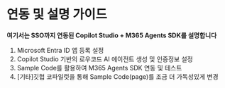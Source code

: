 연동 및 설명 가이드
===

**여기서는 SSO까지 연동된 Copilot Studio + M365 Agents SDK를 설명합니다**

1) Microsoft Entra ID 앱 등록 설정
2) Copilot Studio 기반의 로우코드 AI 에이전트 생성 및 인증정보 설정
3) Sample Code를 활용하여 M365 Agents SDK 연동 및 테스트
4) [기타]깃헙 코파일럿을 통해 Sample Code(page)를 조금 더 가독성있게 변경 
